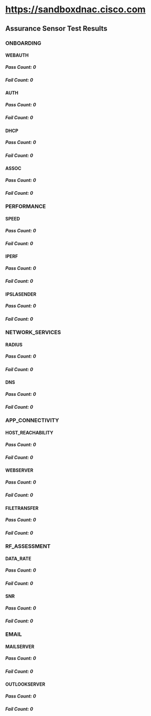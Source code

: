 # https://sandboxdnac.cisco.com
## Assurance Sensor Test Results
### ONBOARDING
#### WEBAUTH
##### Pass Count: 0
##### Fail Count: 0
#### AUTH
##### Pass Count: 0
##### Fail Count: 0
#### DHCP
##### Pass Count: 0
##### Fail Count: 0
#### ASSOC
##### Pass Count: 0
##### Fail Count: 0
### PERFORMANCE
#### SPEED
##### Pass Count: 0
##### Fail Count: 0
#### IPERF
##### Pass Count: 0
##### Fail Count: 0
#### IPSLASENDER
##### Pass Count: 0
##### Fail Count: 0
### NETWORK_SERVICES
#### RADIUS
##### Pass Count: 0
##### Fail Count: 0
#### DNS
##### Pass Count: 0
##### Fail Count: 0
### APP_CONNECTIVITY
#### HOST_REACHABILITY
##### Pass Count: 0
##### Fail Count: 0
#### WEBSERVER
##### Pass Count: 0
##### Fail Count: 0
#### FILETRANSFER
##### Pass Count: 0
##### Fail Count: 0
### RF_ASSESSMENT
#### DATA_RATE
##### Pass Count: 0
##### Fail Count: 0
#### SNR
##### Pass Count: 0
##### Fail Count: 0
### EMAIL
#### MAILSERVER
##### Pass Count: 0
##### Fail Count: 0
#### OUTLOOKSERVER
##### Pass Count: 0
##### Fail Count: 0